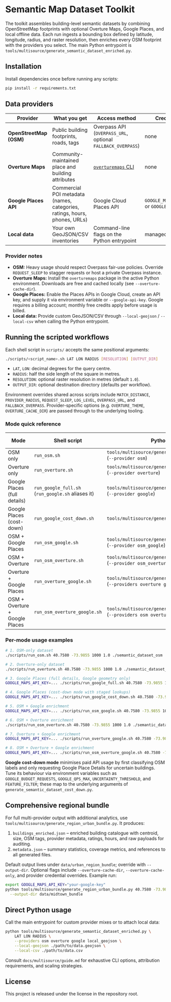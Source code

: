 # Semantic Map Dataset Toolkit

The toolkit assembles building-level semantic datasets by combining OpenStreetMap
footprints with optional Overture Maps, Google Places, and local offline data.
Each run ingests a bounding box defined by latitude, longitude, radius, and
raster resolution, then enriches every OSM footprint with the providers you
select. The main Python entrypoint is `tools/multisource/generate_semantic_dataset_enriched.py`.

## Installation

Install dependencies once before running any scripts:

```bash
pip install -r requirements.txt
```

## Data providers

| Provider | What you get | Access method | Credentials |
| --- | --- | --- | --- |
| **OpenStreetMap (OSM)** | Public building footprints, roads, tags | Overpass API (`OVERPASS_URL`, optional `FALLBACK_OVERPASS`) | none |
| **Overture Maps** | Community-maintained place and building attributes | [`overturemaps` CLI](https://pypi.org/project/overturemaps/) | none |
| **Google Places API** | Commercial POI metadata (names, categories, ratings, hours, phones, URLs) | Google Cloud Places API | `GOOGLE_MAPS_API_KEY` or `GOOGLE_API_KEY` |
| **Local data** | Your own GeoJSON/CSV inventories | Command-line flags on the Python entrypoint | managed by you |

### Provider notes
- **OSM:** Heavy usage should respect Overpass fair-use policies. Override
  `REQUEST_SLEEP` to stagger requests or host a private Overpass instance.
- **Overture Maps:** Install the `overturemaps` package in the active Python
  environment. Downloads are free and cached locally (see `--overture-cache-dir`).
- **Google Places:** Enable the Places APIs in Google Cloud, create an API key,
  and supply it via environment variable or `--google-api-key`. Google requires a
  billing account; monthly free credits apply before usage is billed.
- **Local data:** Provide custom GeoJSON/CSV through
  `--local-geojson` / `--local-csv` when calling the Python entrypoint.

## Running the scripted workflows

Each shell script in `scripts/` accepts the same positional arguments:

```bash
./scripts/<script_name>.sh LAT LON RADIUS [RESOLUTION] [OUTPUT_DIR]
```

- `LAT`, `LON`: decimal degrees for the query centre.
- `RADIUS`: half the side length of the square in metres.
- `RESOLUTION`: optional raster resolution in metres (default `1.0`).
- `OUTPUT_DIR`: optional destination directory (defaults per workflow).

Environment overrides shared across scripts include `MATCH_DISTANCE`,
`PROVIDER_RADIUS`, `REQUEST_SLEEP`, `LOG_LEVEL`, `OVERPASS_URL`, and
`FALLBACK_OVERPASS`. Provider-specific options (e.g. `OVERTURE_THEME`,
`OVERTURE_CACHE_DIR`) are passed through to the underlying tooling.

### Mode quick reference

| Mode | Shell script | Python entrypoint / function | Providers merged | Credentials required |
| --- | --- | --- | --- | --- |
| OSM only | `run_osm.sh` | `tools/multisource/generate_semantic_dataset_enriched.py:main` (`--provider osm`) | OSM | none |
| Overture only | `run_overture.sh` | `tools/multisource/generate_semantic_dataset_enriched.py:main` (`--provider overture`) | Overture | `overturemaps` package |
| Google Places (full details) | `run_google_full.sh` (`run_google.sh` aliases it) | `tools/multisource/generate_semantic_dataset_enriched.py:main` (`--provider google`) | Google | `GOOGLE_MAPS_API_KEY` or `GOOGLE_API_KEY` |
| Google Places (cost-down) | `run_google_cost_down.sh` | `tools/multisource/generate_semantic_dataset_cost_down.py:main` | OSM + Google (minimal lookups) | `GOOGLE_MAPS_API_KEY` or `GOOGLE_API_KEY` |
| OSM + Google Places | `run_osm_google.sh` | `tools/multisource/generate_semantic_dataset_enriched.py:main` (`--provider osm_google`) | OSM + Google | `GOOGLE_MAPS_API_KEY` or `GOOGLE_API_KEY` |
| OSM + Overture | `run_osm_overture.sh` | `tools/multisource/generate_semantic_dataset_enriched.py:main` (`--provider osm_overture`) | OSM + Overture | `overturemaps` package |
| Overture + Google Places | `run_overture_google.sh` | `tools/multisource/generate_semantic_dataset_enriched.py:main` (`--providers overture google`) | Overture + Google | `overturemaps` package, Google API key |
| OSM + Overture + Google Places | `run_osm_overture_google.sh` | `tools/multisource/generate_semantic_dataset_enriched.py:main` (`--providers osm overture google`) | OSM + Overture + Google | `overturemaps` package, Google API key |

### Per-mode usage examples

```bash
# 1. OSM-only dataset
./scripts/run_osm.sh 40.7580 -73.9855 1000 1.0 ./semantic_dataset_osm

# 2. Overture-only dataset
./scripts/run_overture.sh 40.7580 -73.9855 1000 1.0 ./semantic_dataset_overture

# 3. Google Places (full details, Google geometry only)
GOOGLE_MAPS_API_KEY=... ./scripts/run_google_full.sh 40.7580 -73.9855 1000 1.0 ./semantic_dataset_google

# 4. Google Places (cost-down mode with staged lookups)
GOOGLE_MAPS_API_KEY=... ./scripts/run_google_cost_down.sh 40.7580 -73.9855 1000 1.0 ./semantic_dataset_google_cost_down

# 5. OSM + Google enrichment
GOOGLE_MAPS_API_KEY=... ./scripts/run_osm_google.sh 40.7580 -73.9855 1000 1.0 ./semantic_dataset_osm_google

# 6. OSM + Overture enrichment
./scripts/run_osm_overture.sh 40.7580 -73.9855 1000 1.0 ./semantic_dataset_osm_overture

# 7. Overture + Google enrichment
GOOGLE_MAPS_API_KEY=... ./scripts/run_overture_google.sh 40.7580 -73.9855 1000 1.0 ./semantic_dataset_overture_google

# 8. OSM + Overture + Google enrichment
GOOGLE_MAPS_API_KEY=... ./scripts/run_osm_overture_google.sh 40.7580 -73.9855 1000 1.0 ./semantic_dataset_osm_overture_google
```

**Google cost-down mode** minimises paid API usage by first classifying OSM
labels and only requesting Google Place Details for uncertain buildings. Tune
its behaviour via environment variables such as `GOOGLE_BUDGET_REQUESTS`,
`GOOGLE_QPS_MAX`, `UNCERTAINTY_THRESHOLD`, and `FEATURE_FILTER`; these map to the
underlying arguments of `generate_semantic_dataset_cost_down.py`.

## Comprehensive regional bundle

For full multi-provider output with additional analytics, use
`tools/multisource/generate_region_urban_bundle.py`. It produces:

1. `buildings_enriched.json` – enriched building catalogue with centroid, size,
   OSM tags, provider metadata, ratings, hours, and raw payloads for auditing.
2. `metadata.json` – summary statistics, coverage metrics, and references to all
   generated files.

Default output lives under `data/urban_region_bundle`; override with
`--output-dir`. Optional flags include `--overture-cache-dir`,
`--overture-cache-only`, and provider credential overrides. Example run:

```bash
export GOOGLE_MAPS_API_KEY="your-google-key"
python tools/multisource/generate_region_urban_bundle.py 40.7580 -73.9855 1000 \
  --output-dir data/midtown_bundle
```

## Direct Python usage

Call the main entrypoint for custom provider mixes or to attach local data:

```bash
python tools/multisource/generate_semantic_dataset_enriched.py \
    LAT LON RADIUS \
    --providers osm overture google local_geojson \
    --local-geojson ./path/to/data.geojson \
    --local-csv ./path/to/data.csv
```

Consult `docs/multisource/guide.md` for exhaustive CLI options, attribution
requirements, and scaling strategies.

## License

This project is released under the license in the repository root.
